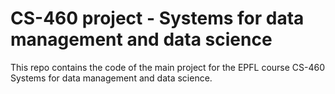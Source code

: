 # CS-460 project - Systems for data management and data science
This repo contains the code of the main project for the EPFL course CS-460 Systems for data management and data science.
